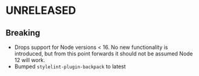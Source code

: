 # UNRELEASED

## Breaking
- Drops support for Node versions < 16. No new functionality is introduced, but from this point forwards it should not be assumed Node 12 will work.
- Bumped `stylelint-plugin-backpack` to latest
